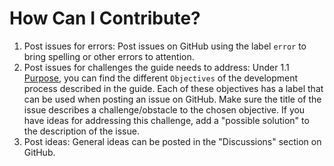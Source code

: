 # How Can I Contribute?

1. Post issues for errors: Post issues on GitHub using the label `error` to bring spelling or other errors to attention.
2. Post issues for challenges the guide needs to address: Under 1.1 [Purpose](https://github.com/ghostsnglitter/Complete-Guide-For-Solo-Game-Development/blob/main/README.md/#purpose), you can find the different `Objectives` of the development process described in the guide. Each of these objectives has a label that can be used when posting an issue on GitHub. Make sure the title of the issue describes a challenge/obstacle to the chosen objective. If you have ideas for addressing this challenge, add a "possible solution" to the description of the issue.
3. Post ideas: General ideas can be posted in the "Discussions" section on GitHub.
